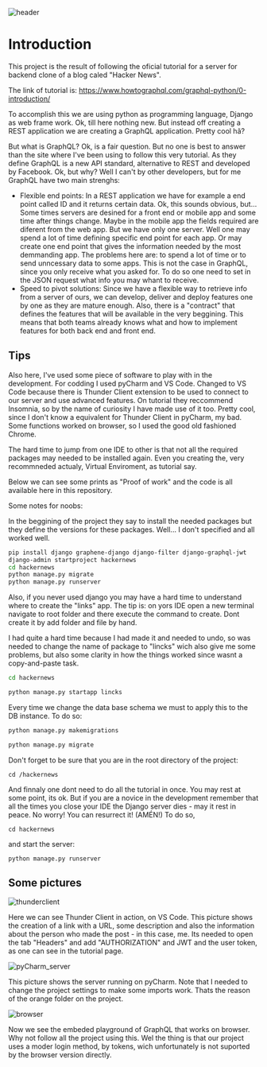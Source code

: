 ![header](D:\Programation\graphql\server_python\header.png)

# Introduction

This project is the result of following the oficial tutorial for a server for backend clone of a blog caled "Hacker News".

The link of tutorial is: https://www.howtographql.com/graphql-python/0-introduction/ 

To accomplish this we are using python as programming language, Django as web frame work. Ok, till here nothing new. But instead off creating a REST application we are creating a GraphQL application. Pretty cool hã?

But what is GraphQL? Ok, is a fair question. But no one is best to answer than the site where I've been using to follow this very tutorial. As they define GraphQL is a new API standard, alternative to REST and developed by Facebook. Ok, but why? Well I can't by other developers, but for me GraphQL have two main strenghs:

- Flexible end points: In a REST application we have for example a end point called ID and it returns certain data. Ok, this sounds obvious, but... Some times servers are desined for a front end or mobile app and some time after things change. Maybe in the mobile app the fields required are diferent from the web app. But we have only one server. Well one may spend a lot of time defining specific end point for each app. Or may create one end point that gives the information needed by the most demmanding app. The problems here are: to spend a lot of time or to send unncessary data to some apps. This is not the case in GraphQL, since  you only receive what you asked for. To do so one need to set in the JSON request what info you may whant to receive.
- Speed to pivot solutions: Since we have a flexible way to retrieve info from a server of ours, we can develop, deliver and deploy features one by one as they are mature enough. Also, there is a "contract" that defines the features that will be available in the very beggining. This means that both teams already knows what and how to implement features for both back end and front end.

## Tips

Also here, I've used some piece of software to play with in the development. For codding I used pyCharm and VS Code. Changed to VS Code because there is Thunder Client extension to be used to connect to our server and use advanced features. On tutorial they reccommend Insomnia, so by the name of curiosity I have made use of it too. Pretty cool, since I don't know a equivalent for Thunder Client in pyCharm, my bad. Some functions worked on browser, so I used the good old fashioned Chrome.

The hard time to jump from one IDE to other is that not all the required packages may needed to be installed again. Even you creating the, very recommneded actualy, Virtual Enviroment, as tutorial say.

Below we can see some prints as "Proof of work" and the code is all available here in this repository.

Some notes for noobs:

In the beggining of the project they say to install the needed packages but they define the versions for these packages. Well... I don't specified and all worked well.

```bash
pip install django graphene-django django-filter django-graphql-jwt
django-admin startproject hackernews
cd hackernews
python manage.py migrate
python manage.py runserver
```

Also, if you never used django you may have a hard time to understand where to create the "links" app. The tip is: on yors IDE open a new terminal navigate to root folder and there execute the command to create. Dont create it by add folder and file by hand.

I had quite a hard time because I had made it and needed to undo, so was needed to change the name of package to "lincks" wich also give me some problems, but also some clarity in how the things worked since wasnt a copy-and-paste task.

```bash
cd hackernews
```

```bash
python manage.py startapp lincks
```

Every time we change the data base schema we must to apply this to the DB instance. To do so:

```python
python manage.py makemigrations

python manage.py migrate
```

Don't forget to be sure that you are in the root directory of the project:

```
cd /hackernews
```

And finnaly one dont need to do all the tutorial in once. You may rest at some point, its ok. But if you are a novice in the development remember that all the times you close your IDE the Django server dies - may it rest in peace. No worry! You can resurrect it! (AMÉN!) To do so, 

```
cd hackernews
```

and start the server:

```
python manage.py runserver
```

## Some pictures

![thunderclient](D:\Programation\graphql\server_python\thunderclient.png)

Here we can see Thunder Client in action, on VS Code. This picture shows the creation of a link with a URL, some description and also the information about the person who made the post - in this case, me. Its needed to open the tab "Headers" and add "AUTHORIZATION" and JWT and the user token, as one can see in the tutorial page.

![pyCharm_server](D:\Programation\graphql\server_python\pyCharm_server.png)

This picture shows the server running on pyCharm. Note that I needed to change the project settings to make some imports work. Thats the reason of the orange folder on the project.

![browser](D:\Programation\graphql\server_python\browser.png)

Now we see the embeded playground of GraphQL that works on browser. Why not follow all the project using this. Wel the thing is that our project uses a moder login method, by tokens, wich unfortunately is not suported by the browser version directly.
